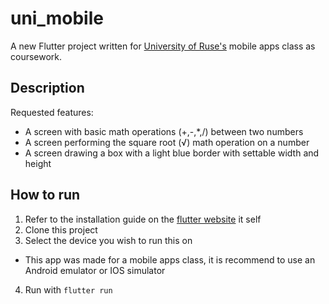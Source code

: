 # uni_mobile

A new Flutter project written for [University of Ruse's](https://www.uni-ruse.bg/en) mobile apps class as coursework.

## Description

Requested features:

- A screen with basic math operations (+,-,\*,/) between two numbers
- A screen performing the square root (√) math operation on a number
- A screen drawing a box with a light blue border with settable width and height

## How to run

1. Refer to the installation guide on the [flutter website](https://docs.flutter.dev/get-started/install) it self
2. Clone this project
3. Select the device you wish to run this on

- This app was made for a mobile apps class, it is recommend to use an Android emulator or IOS simulator

4. Run with `flutter run`
